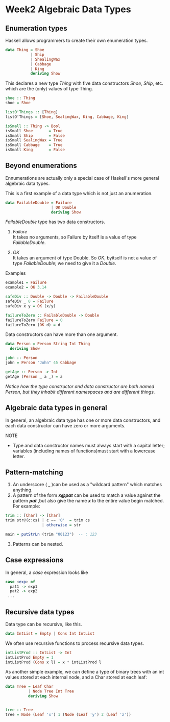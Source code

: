 # Week2 Algebraic Data Types

Enumeration types
---

Haskell allows programmers to create their own enumeration types.

```haskell
data Thing = Shoe
           | Ship
           | ShealingWax
           | Cabbage
           | King
           deriving Show
```

This declares a new type *Thing* with five data constructors *Shoe*, *Ship*, etc.  which are the (only) values of type Thing.  

```haskell
shoe :: Thing
shoe = Shoe

listO'Things :: [Thing]
listO'Things = [Shoe, SealingWax, King, Cabbage, King]

isSmall :: Thing -> Bool
isSmall Shoe       = True
isSmall Ship       = False
isSmall SealingWax = True
isSmall Cabbage    = True
isSmall King       = False
```



Beyond enumerations
---

Ennumerations are actually only a special case of Haskell's more general algebraic data types.  

This is a first example of a data type which is not just an anumeration.

```haskell
data FailableDouble = Failure
                    | OK Double
                    deriving Show
```

*FailableDouble* type has two data constructors.

1. *Failure*  
   It takes no arguments, so Failure by itself is a value of type *FailableDouble*.

2. *OK*  
   It takes an argument of type Double. So *OK*, byitself is not a value of type *FailableDouble*; we need to give it a *Double*.

Examples
```haskell
example1 = Failure
example2 = OK 3.14

safeDiv :: Double -> Double -> FailableDouble
safeDiv _ 0 = Failure
safeDiv x y = OK (x/y)

failureToZero :: FailableDouble -> Double
failureToZero Failure = 0
failureToZero (OK d) = d
```

Data constructors can have more than one argument.

```haskell
data Person = Person String Int Thing
  deriving Show

john :: Person
john = Person "John" 45 Cabbage

getAge :: Person -> Int
getAge (Person _ a _) = a
```

*Notice how the type constructor and data constructor are both named Person, but they inhabit different namespaces and are different things.*


Algebraic data types in general
---
In general, an algebraic data type has one or more data constructors, and each data constructor can have zero or more arguments.

NOTE
- Type and data constructor names must always start with a capital letter; variables (including names of functions)must start with a lowercase letter.

Pattern-matching
---

1. An underscore ( _ )can be used as a "wildcard pattern" which matches anything.
2. A pattern of the form ***x@pat*** can be used to match a value against the pattern ***pat*** ,but also give the name ***x*** to the entire value begin matched.  For example:  
```haskell
trim :: [Char] -> [Char]
trim str@(c:cs) | c == '0'  = trim cs
                | otherwise = str

main = putStrLn (trim "00123")  -- : 123
````

3. Patterns can be nested.


Case expressions
---
In general, a *case* expression looks like
```haskell
case <exp> of
  pat1 -> exp1
  pat2 -> exp2
 ...
```

Recursive data types
---

Data type can be recursive, like this.
```haskell
data IntList = Empty | Cons Int IntList
```

We often use recursive functions to process recursive data types.

```haskell
intListProd :: IntList -> Int
intListProd Empty = 1
intListProd (Cons x l) = x * intListProd l
```

As another simple example, we can define a type of binary trees with an int values stored at each internal node, and a Char stored at each leaf:
```haskell
data Tree = Leaf Char
          | Node Tree Int Tree
          deriving Show


tree :: Tree
tree = Node (Leaf 'x') 1 (Node (Leaf 'y') 2 (Leaf 'z'))
```
